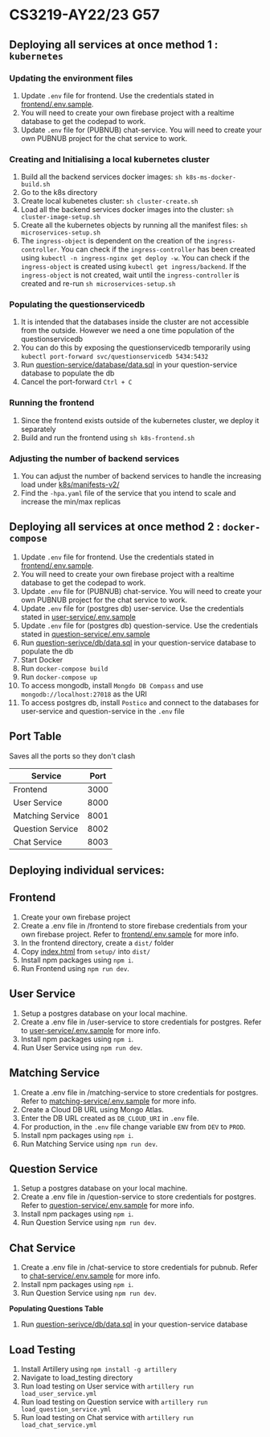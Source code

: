 # CS3219-AY22/23 G57

## Deploying all services at once method 1 : `kubernetes`

### Updating the environment files

1. Update `.env` file for frontend. Use the credentials stated in [frontend/.env.sample](./frontend/.env.sample).
2. You will need to create your own firebase project with a realtime database to get the codepad to work.
3. Update `.env` file for (PUBNUB) chat-service. You will need to create your own PUBNUB project for the chat service to work.

### Creating and Initialising a local kubernetes cluster

1. Build all the backend services docker images: `sh k8s-ms-docker-build.sh`
2. Go to the k8s directory
3. Create local kubenetes cluster: `sh cluster-create.sh`
4. Load all the backend services docker images into the cluster: `sh cluster-image-setup.sh`
5. Create all the kubernetes objects by running all the manifest files: `sh microservices-setup.sh`
6. The `ingress-object` is dependent on the creation of the `ingress-controller`. You can check if the `ingress-controller` has been created using `kubectl -n ingress-nginx get deploy -w`. You can check if the `ingress-object` is created using `kubectl get ingress/backend`. If the `ingress-object` is not created, wait until the `ingress-controller` is created and re-run `sh microservices-setup.sh`

### Populating the questionservicedb

1. It is intended that the databases inside the cluster are not accessible from the outside. However we need a one time population of the questionservicedb
2. You can do this by exposing the questionservicedb temporarily using `kubectl port-forward svc/questionservicedb 5434:5432`
3. Run [question-service/database/data.sql](question-service/database/data.sql) in your question-service database to populate the db
4. Cancel the port-forward `Ctrl + C`

### Running the frontend

1. Since the frontend exists outside of the kubernetes cluster, we deploy it separately
2. Build and run the frontend using `sh k8s-frontend.sh`

### Adjusting the number of backend services

1. You can adjust the number of backend services to handle the increasing load under [k8s/manifests-v2/](k8s/manifests-v2/)
2. Find the `-hpa.yaml` file of the service that you intend to scale and increase the min/max replicas

## Deploying all services at once method 2 : `docker-compose`

1. Update `.env` file for frontend. Use the credentials stated in [frontend/.env.sample](./frontend/.env.sample).
2. You will need to create your own firebase project with a realtime database to get the codepad to work.
3. Update `.env` file for (PUBNUB) chat-service. You will need to create your own PUBNUB project for the chat service to work.
4. Update `.env` file for (postgres db) user-service. Use the credentials stated in [user-service/.env.sample](./user-service/.env.sample)
5. Update `.env` file for (postgres db) question-service. Use the credentials stated in [question-service/.env.sample](./question-service/.env.sample)
6. Run [question-serivce/db/data.sql](question-serivce/db/data.sql) in your question-service database to populate the db
7. Start Docker
8. Run `docker-compose build`
9. Run `docker-compose up`
10. To access mongodb, install `Mongdo DB Compass` and use `mongodb://localhost:27018` as the URI
11. To access postgres db, install `Postico` and connect to the databases for user-service and question-service in the `.env` file

## Port Table

Saves all the ports so they don't clash

| Service          | Port |
| ---------------- | ---- |
| Frontend         | 3000 |
| User Service     | 8000 |
| Matching Service | 8001 |
| Question Service | 8002 |
| Chat Service     | 8003 |

## Deploying individual services:

## Frontend

1.  Create your own firebase project
2.  Create a .env file in /frontend to store firebase credentials from your own firebase project. Refer to [frontend/.env.sample](./frontend/.env.sample) for more info.
3.  In the frontend directory, create a `dist/` folder
4.  Copy [index.html](frontend/setup/index.html) from `setup/` into `dist/`
5.  Install npm packages using `npm i`.
6.  Run Frontend using `npm run dev`.

## User Service

1. Setup a postgres database on your local machine.
2. Create a .env file in /user-service to store credentials for postgres. Refer to [user-service/.env.sample](./user-service/.env.sample) for more info.
3. Install npm packages using `npm i`.
4. Run User Service using `npm run dev`.

## Matching Service

1. Create a .env file in /matching-service to store credentials for postgres. Refer to [matching-service/.env.sample](./matching-service/.env.sample) for more info.
2. Create a Cloud DB URL using Mongo Atlas.
3. Enter the DB URL created as `DB_CLOUD_URI` in `.env` file.
4. For production, in the `.env` file change variable `ENV` from `DEV` to `PROD`.
5. Install npm packages using `npm i`.
6. Run Matching Service using `npm run dev`.

## Question Service

1. Setup a postgres database on your local machine.
2. Create a .env file in /question-service to store credentials for postgres. Refer to [question-service/.env.sample](./question-service/.env.sample) for more info.
3. Install npm packages using `npm i`.
4. Run Question Service using `npm run dev`.

## Chat Service

1. Create a .env file in /chat-service to store credentials for pubnub. Refer to [chat-service/.env.sample](./chat-service/.env.sample) for more info.
2. Install npm packages using `npm i`.
3. Run Question Service using `npm run dev`.

**Populating Questions Table**

1. Run [question-serivce/db/data.sql](question-serivce/db/data.sql) in your question-service database

## Load Testing

1. Install Artillery using `npm install -g artillery`
2. Navigate to load_testing directory
3. Run load testing on User service with `artillery run load_user_service.yml`
4. Run load testing on Question service with `artillery run load_question_service.yml`
5. Run load testing on Chat service with `artillery run load_chat_service.yml`
